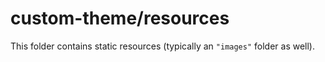 # custom-theme/resources

This folder contains static resources (typically an `"images"` folder as well).
